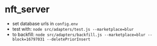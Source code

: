 # nft_server

- set database urls in `config.env`
- test with: `node src/adapters/test.js --marketplace=blur`
- to backfill:
  `node src/adapters/backfill.js --marketplace=blur --block=16797031 --deletePriorInsert`
